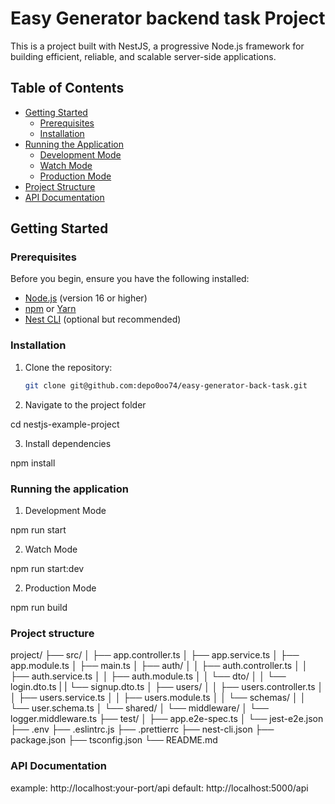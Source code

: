 # Easy Generator backend task Project

This is a project built with NestJS, a progressive Node.js framework for building efficient, reliable, and scalable server-side applications.

## Table of Contents

- [Getting Started](#getting-started)
  - [Prerequisites](#prerequisites)
  - [Installation](#installation)
- [Running the Application](#running-the-application)
  - [Development Mode](#development-mode)
  - [Watch Mode](#watch-mode)
  - [Production Mode](#production-mode)
- [Project Structure](#project-structure)
- [API Documentation](#api-documentation)

## Getting Started

### Prerequisites

Before you begin, ensure you have the following installed:

- [Node.js](https://nodejs.org/) (version 16 or higher)
- [npm](https://www.npmjs.com/) or [Yarn](https://yarnpkg.com/)
- [Nest CLI](https://docs.nestjs.com/cli/overview) (optional but recommended)

### Installation

1. Clone the repository:

   ```bash
   git clone git@github.com:depo0oo74/easy-generator-back-task.git

2. Navigate to the project folder

  cd nestjs-example-project

3. Install dependencies

  npm install



### Running the application

1. Development Mode

  npm run start

2. Watch Mode

  npm run start:dev

2. Production Mode

  npm run build

### Project structure
project/
├── src/
│   ├── app.controller.ts
│   ├── app.service.ts
│   ├── app.module.ts
│   ├── main.ts
│   ├── auth/
│   │   ├── auth.controller.ts
│   │   ├── auth.service.ts
│   │   ├── auth.module.ts
│   │   └── dto/
│   │         └── login.dto.ts
|   |         └── signup.dto.ts
│   ├── users/
│   │   ├── users.controller.ts
│   │   ├── users.service.ts
│   │   ├── users.module.ts
│   │   └── schemas/
│   │         └── user.schema.ts
│   └── shared/
│       └── middleware/
│           └── logger.middleware.ts
├── test/
│   ├── app.e2e-spec.ts
│   └── jest-e2e.json
├── .env
├── .eslintrc.js
├── .prettierrc
├── nest-cli.json
├── package.json
├── tsconfig.json
└── README.md

### API Documentation

example: http://localhost:your-port/api
default: http://localhost:5000/api